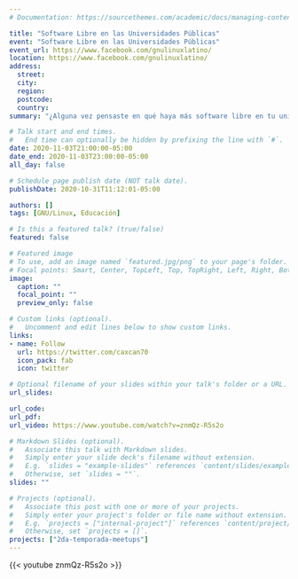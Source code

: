 ```yaml
---
# Documentation: https://sourcethemes.com/academic/docs/managing-content/

title: "Software Libre en las Universidades Públicas"
event: "Software Libre en las Universidades Públicas"
event_url: https://www.facebook.com/gnulinuxlatino/
location: https://www.facebook.com/gnulinuxlatino/
address:
  street:
  city:
  region:
  postcode:
  country:
summary: "¿Alguna vez pensaste en qué haya más software libre en tu universidad? ¿Eres catedrático y te gustaría conocer un caso de éxito implementando Software Libre en tu escuela?. Hoy nos visitará en el estudio Manuel Haro (@caxcan70) para platicarnos de un excelente tema: El Software Libre en las Universidades Públicas."

# Talk start and end times.
#   End time can optionally be hidden by prefixing the line with `#`.
date: 2020-11-03T21:00:00-05:00
date_end: 2020-11-03T23:00:00-05:00
all_day: false

# Schedule page publish date (NOT talk date).
publishDate: 2020-10-31T11:12:01-05:00

authors: []
tags: [GNU/Linux, Educación]

# Is this a featured talk? (true/false)
featured: false

# Featured image
# To use, add an image named `featured.jpg/png` to your page's folder.
# Focal points: Smart, Center, TopLeft, Top, TopRight, Left, Right, BottomLeft, Bottom, BottomRight.
image:
  caption: ""
  focal_point: ""
  preview_only: false

# Custom links (optional).
#   Uncomment and edit lines below to show custom links.
links:
- name: Follow
  url: https://twitter.com/caxcan70
  icon_pack: fab
  icon: twitter

# Optional filename of your slides within your talk's folder or a URL.
url_slides:

url_code:
url_pdf:
url_video: https://www.youtube.com/watch?v=znmQz-R5s2o

# Markdown Slides (optional).
#   Associate this talk with Markdown slides.
#   Simply enter your slide deck's filename without extension.
#   E.g. `slides = "example-slides"` references `content/slides/example-slides.md`.
#   Otherwise, set `slides = ""`.
slides: ""

# Projects (optional).
#   Associate this post with one or more of your projects.
#   Simply enter your project's folder or file name without extension.
#   E.g. `projects = ["internal-project"]` references `content/project/deep-learning/index.md`.
#   Otherwise, set `projects = []`.
projects: ["2da-temporada-meetups"]
---
```


{{< youtube znmQz-R5s2o >}}